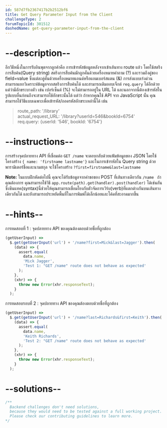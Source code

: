 ```yaml
---
id: 587d7fb2367417b2b2512bf6
title: Get Query Parameter Input from the Client
challengeType: 2
forumTopicId: 301512
dashedName: get-query-parameter-input-from-the-client
---
```


# --description--

อีกวิธีหนึ่งในการรับอินพุตจากลูกค้าคือ การเข้ารหัสข้อมูลหลังจากเข้าเส้นทาง route แล้ว โดยใช้สตริงการสืบค้น(Query string) สตริงการสืบค้นมักถูกคั่นด้วยเครื่องหมายคำถาม (?) และรวมถึงคู่ของ field=value ซึ่งแต่ละคู่คั่นด้วยเครื่องหมายแอนด์หรือแอมเบอร์สแตน (&) การส่งแบบเร่งด่วนสามารถแยกวิเคราะห์ข้อมูลจากสตริงการสืบค้นได้ และสามารถเติมออบเจ็กต์ `req.query` ได้อีกด้วย แต่ว่ามีอักขระบางตัว เช่น เปอร์เซ็นต์ (%) จะไม่สามารถอยู่ใน URL ได้ และนอกจากนี้ต้องเข้ารหัสในรูปแบบอื่นก่อนถึงจะสามารถใช้อักขระนั้นได้ แต่ว่า ถ้าหากคุณใช้ API จาก JavaScript นั้น คุณสามารถใช้วิธีแบบเฉพาะเพื่อเข้ารหัส/ถอดรหัสอักขระเหล่านี้ได้ เช่น

<blockquote>route_path: '/library'<br>actual_request_URL: '/library?userId=546&#x26;bookId=6754' <br>req.query: {userId: '546', bookId: '6754'}</blockquote>

# --instructions--

การสร้างจุดปลายทาง API ที่เชื่อมต่อ `GET /name` จะตอบกลับด้วยแฟ้มข้อมูลของ JSON โดยใช้โครงสร้าง `{ name: 'firstname lastname'}` และในการเข้ารหัสใน Query string ด้วยพารามิเตอร์ชื่อและนามสกุล จะใช้โครงสร้าง `?first=firstname&last=lastname`


**Note:** ในแบบฝึกหัดต่อไปนี้ คุณจะได้รับข้อมูลจากคำขอของ POST ที่เส้นทางเดียวกัน `/name ` ถ้าคุณต้องการ คุณสามารถใช้วิธี `app.route(path).get(handler).post(handler)` ได้เช่นกัน ซึ่งซินแทค(syntax)นี้ช่วยให้คุณสามารถเชื่อมโยงกับตัวจัดการเวิร์บ(verb)ที่แตกต่างกันบนเส้นทางเดียวกันได้ และยังสามารถประหยัดพื้นที่ในการพิมพ์ได้เล็กน้อยและโค้ดที่สะอาดมากขึ้น

# --hints--

การทดสอบที่ 1 : จุดปลายทาง API ของคุณต้องตอบด้วยชื่อที่ถูกต้อง

```js
(getUserInput) =>
  $.get(getUserInput('url') + '/name?first=Mick&last=Jagger').then(
    (data) => {
      assert.equal(
        data.name,
        'Mick Jagger',
        'Test 1: "GET /name" route does not behave as expected'
      );
    },
    (xhr) => {
      throw new Error(xhr.responseText);
    }
  );
```

การทดสอบรอบที่ 2 : จุดปลายทาง API ของคุณต้องตอบด้วยชื่อที่ถูกต้อง

```js
(getUserInput) =>
  $.get(getUserInput('url') + '/name?last=Richards&first=Keith').then(
    (data) => {
      assert.equal(
        data.name,
        'Keith Richards',
        'Test 2: "GET /name" route does not behave as expected'
      );
    },
    (xhr) => {
      throw new Error(xhr.responseText);
    }
  );
```

# --solutions--

```js
/**
  Backend challenges don't need solutions, 
  because they would need to be tested against a full working project. 
  Please check our contributing guidelines to learn more.
*/
```
